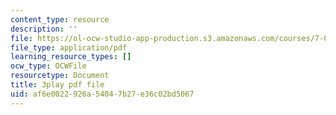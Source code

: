 ```yaml
---
content_type: resource
description: ''
file: https://ol-ocw-studio-app-production.s3.amazonaws.com/courses/7-016-introductory-biology-fall-2018/af6e0022926a54047b27e36c02bd5067_nvxvcbaoayM.pdf
file_type: application/pdf
learning_resource_types: []
ocw_type: OCWFile
resourcetype: Document
title: 3play pdf file
uid: af6e0022-926a-5404-7b27-e36c02bd5067
---
```

